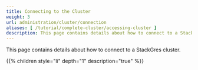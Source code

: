 ```yaml
---
title: Connecting to the Cluster
weight: 3
url: administration/cluster/connection
aliases: [ /tutorial/complete-cluster/accessing-cluster ]
description: This page contains details about how to connect to a StackGres cluster.
---
```


This page contains details about how to connect to a StackGres cluster.

{{% children style="li" depth="1" description="true" %}}